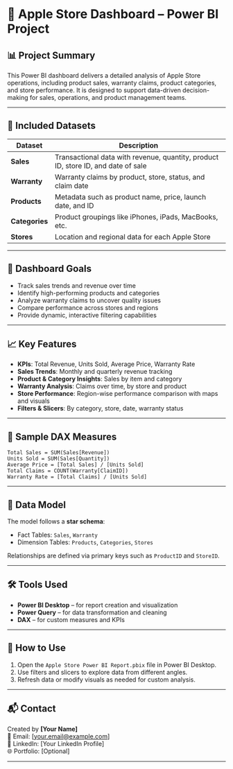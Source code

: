 
# 🍏 Apple Store Dashboard – Power BI Project

## 📊 Project Summary

This Power BI dashboard delivers a detailed analysis of Apple Store operations, including product sales, warranty claims, product categories, and store performance. It is designed to support data-driven decision-making for sales, operations, and product management teams.

---

## 📂 Included Datasets

| Dataset      | Description |
|--------------|-------------|
| **Sales**    | Transactional data with revenue, quantity, product ID, store ID, and date of sale |
| **Warranty** | Warranty claims by product, store, status, and claim date |
| **Products** | Metadata such as product name, price, launch date, and ID |
| **Categories** | Product groupings like iPhones, iPads, MacBooks, etc. |
| **Stores**   | Location and regional data for each Apple Store |

---

## 🎯 Dashboard Goals

- Track sales trends and revenue over time
- Identify high-performing products and categories
- Analyze warranty claims to uncover quality issues
- Compare performance across stores and regions
- Provide dynamic, interactive filtering capabilities

---

## 📈 Key Features

- **KPIs**: Total Revenue, Units Sold, Average Price, Warranty Rate  
- **Sales Trends**: Monthly and quarterly revenue tracking  
- **Product & Category Insights**: Sales by item and category  
- **Warranty Analysis**: Claims over time, by store and product  
- **Store Performance**: Region-wise performance comparison with maps and visuals  
- **Filters & Slicers**: By category, store, date, warranty status  

---

## 🧠 Sample DAX Measures

```DAX
Total Sales = SUM(Sales[Revenue])
Units Sold = SUM(Sales[Quantity])
Average Price = [Total Sales] / [Units Sold]
Total Claims = COUNT(Warranty[ClaimID])
Warranty Rate = [Total Claims] / [Units Sold]
```

---

## 🔗 Data Model

The model follows a **star schema**:
- Fact Tables: `Sales`, `Warranty`
- Dimension Tables: `Products`, `Categories`, `Stores`

Relationships are defined via primary keys such as `ProductID` and `StoreID`.

---

## 🛠 Tools Used

- **Power BI Desktop** – for report creation and visualization
- **Power Query** – for data transformation and cleaning
- **DAX** – for custom measures and KPIs

---

## 🚀 How to Use

1. Open the `Apple Store Power BI Report.pbix` file in Power BI Desktop.
2. Use filters and slicers to explore data from different angles.
3. Refresh data or modify visuals as needed for custom analysis.

---

## 📬 Contact

Created by **[Your Name]**  
📧 Email: [your.email@example.com]  
🔗 LinkedIn: [Your LinkedIn Profile]  
🌐 Portfolio: [Optional]

---
